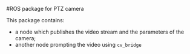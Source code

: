 #ROS package for PTZ camera

This package contains:
- a node which publishes the video stream and the parameters of the camera;
- another node prompting the video using ```cv_bridge```
